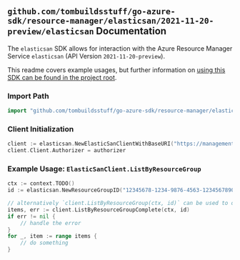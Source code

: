 
## `github.com/tombuildsstuff/go-azure-sdk/resource-manager/elasticsan/2021-11-20-preview/elasticsan` Documentation

The `elasticsan` SDK allows for interaction with the Azure Resource Manager Service `elasticsan` (API Version `2021-11-20-preview`).

This readme covers example usages, but further information on [using this SDK can be found in the project root](https://github.com/tombuildsstuff/go-azure-sdk/tree/main/docs).

### Import Path

```go
import "github.com/tombuildsstuff/go-azure-sdk/resource-manager/elasticsan/2021-11-20-preview/elasticsan"
```


### Client Initialization

```go
client := elasticsan.NewElasticSanClientWithBaseURI("https://management.azure.com")
client.Client.Authorizer = authorizer
```


### Example Usage: `ElasticSanClient.ListByResourceGroup`

```go
ctx := context.TODO()
id := elasticsan.NewResourceGroupID("12345678-1234-9876-4563-123456789012", "example-resource-group")

// alternatively `client.ListByResourceGroup(ctx, id)` can be used to do batched pagination
items, err := client.ListByResourceGroupComplete(ctx, id)
if err != nil {
	// handle the error
}
for _, item := range items {
	// do something
}
```
